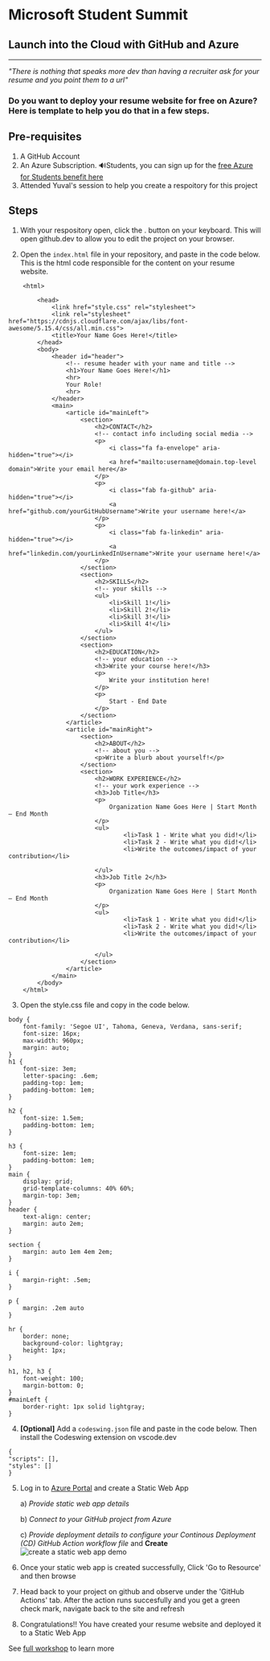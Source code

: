 # Microsoft Student Summit
## Launch into the Cloud with GitHub and Azure
<hr>

_"There is nothing that speaks more dev than having a recruiter ask for your resume and you point them to a url"_

### Do you want to deploy your resume website for free on Azure? Here is  template to help you do that in a few steps.

## Pre-requisites
1. A GitHub Account
1. An Azure Subscription. 🔊Students, you can sign up for the [free Azure for Students benefit here](https://azure.microsoft.com/en-us/free/students/?WT.mc_id=academic-0000-juliamuiruri)
1. Attended Yuval's session to help you create a respoitory for this project

## Steps
1. With your respository open, click the . button on your keyboard.
    This will open github.dev to allow you to edit the project on your browser.

1. Open the `index.html` file in your repository, and paste in the code below. This is the html code responsible for the content on your resume website.

```
    <html>

        <head>
            <link href="style.css" rel="stylesheet">
            <link rel="stylesheet" href="https://cdnjs.cloudflare.com/ajax/libs/font-awesome/5.15.4/css/all.min.css">
            <title>Your Name Goes Here!</title>
        </head>
        <body>
            <header id="header">
                <!-- resume header with your name and title -->
                <h1>Your Name Goes Here!</h1>
                <hr>
                Your Role!
                <hr>
            </header>
            <main>
                <article id="mainLeft">
                    <section>
                        <h2>CONTACT</h2>
                        <!-- contact info including social media -->
                        <p>
                            <i class="fa fa-envelope" aria-hidden="true"></i>
                            <a href="mailto:username@domain.top-level domain">Write your email here</a>
                        </p>
                        <p>
                            <i class="fab fa-github" aria-hidden="true"></i>
                            <a href="github.com/yourGitHubUsername">Write your username here!</a>
                        </p>
                        <p>
                            <i class="fab fa-linkedin" aria-hidden="true"></i>
                            <a href="linkedin.com/yourLinkedInUsername">Write your username here!</a>
                        </p>
                    </section>
                    <section>
                        <h2>SKILLS</h2>
                        <!-- your skills -->
                        <ul>
                            <li>Skill 1!</li>
                            <li>Skill 2!</li>
                            <li>Skill 3!</li>
                            <li>Skill 4!</li>
                        </ul>
                    </section>
                    <section>
                        <h2>EDUCATION</h2>
                        <!-- your education -->
                        <h3>Write your course here!</h3>
                        <p>
                            Write your institution here!
                        </p>
                        <p>
                            Start - End Date
                        </p>
                    </section>            
                </article>
                <article id="mainRight">
                    <section>
                        <h2>ABOUT</h2>
                        <!-- about you -->
                        <p>Write a blurb about yourself!</p>
                    </section>
                    <section>
                        <h2>WORK EXPERIENCE</h2>
                        <!-- your work experience -->
                        <h3>Job Title</h3>
                        <p>
                            Organization Name Goes Here | Start Month – End Month
                        </p>
                        <ul>
                                <li>Task 1 - Write what you did!</li>
                                <li>Task 2 - Write what you did!</li>
                                <li>Write the outcomes/impact of your contribution</li>
                                
                        </ul>
                        <h3>Job Title 2</h3>
                        <p>
                            Organization Name Goes Here | Start Month – End Month
                        </p>
                        <ul>
                                <li>Task 1 - Write what you did!</li>
                                <li>Task 2 - Write what you did!</li>
                                <li>Write the outcomes/impact of your contribution</li>
                                
                        </ul>
                    </section>
                </article>
            </main>
        </body>
    </html>
```


3. Open the style.css file and copy in the code below.
 
```
body {
    font-family: 'Segoe UI', Tahoma, Geneva, Verdana, sans-serif;
    font-size: 16px;
    max-width: 960px;
    margin: auto;
}
h1 {
    font-size: 3em;
    letter-spacing: .6em;
    padding-top: 1em;
    padding-bottom: 1em;
}

h2 {
    font-size: 1.5em;
    padding-bottom: 1em;
}

h3 {
    font-size: 1em;
    padding-bottom: 1em;
}
main { 
    display: grid;
    grid-template-columns: 40% 60%;
    margin-top: 3em;
}
header {
    text-align: center;
    margin: auto 2em;
}

section {
    margin: auto 1em 4em 2em;
}

i {
    margin-right: .5em;
}

p {
    margin: .2em auto
}

hr {
    border: none;
    background-color: lightgray;
    height: 1px;
}

h1, h2, h3 {
    font-weight: 100;
    margin-bottom: 0;
}
#mainLeft {
    border-right: 1px solid lightgray;
}
```
4. **[Optional]** Add a `codeswing.json` file and paste in the code below. Then install the Codeswing extension on vscode.dev  
```
{
"scripts": [],
"styles": []
}
```
5. Log in to [Azure Portal](portal.azure.com) and create a Static Web App

    a) _Provide static web app details_

    b) _Connect to your GitHub project from Azure_
    
    c) _Provide deployment details to configure your Continous Deployment (CD) GitHub Action workflow file_ and **Create**
![create a static web app demo](./img/create-static-web-app-full.gif)

6. Once your static web app is created successfully, Click 'Go to Resource' and then browse
7. Head back to your project on github and observe under the 'GitHub Actions' tab. After the action runs succesfully and you get a green check mark, navigate back to the site and refresh
8. Congratulations!! You have created your resume website and deployed it to a Static Web App


See [full workshop](https://github.com/microsoft/workshop-library/blob/main/full/build-resume-website/README.md/?WT.mc_id=academic-70942-juliamuiruri) to learn more